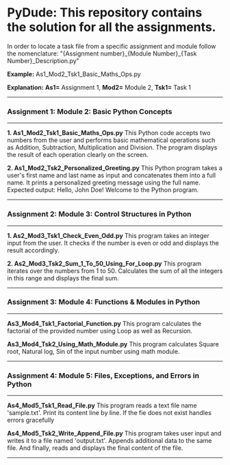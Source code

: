 <h1> PyDude: This repository contains the solution for all the assignments. </h1>
In order to locate a task file from a specific assignment and module follow the nomenclature:
"{Assignment number}_{Module Number}_{Task Number}_Description.py"

**Example:** As1_Mod2_Tsk1_Basic_Maths_Ops.py

**Explanation:**
    **As1=** Assignment 1, 
    **Mod2=** Module 2, 
    **Tsk1=** Task 1
<hr style="width:100%;text-align:left;margin-left:0">
<h3>Assignment 1: Module 2: Basic Python Concepts</h3>
<hr style="width:100%;text-align:left;margin-left:0">

**1.	As1_Mod2_Tsk1_Basic_Maths_Ops.py**
This Python code accepts two numbers from the user and performs basic mathematical operations such as Addition, Subtraction, Multiplication and Division. The program displays the result of each operation clearly on the screen.

**2.	As1_Mod2_Tsk2_Personalized_Greeting.py**
This Python program takes a user's first name and last name as input and concatenates them into a full name. It prints a personalized greeting message using the full name.
Expected output: Hello, John Doe! Welcome to the Python program.

<hr style="width:100%;text-align:left;margin-left:0">
<h3>Assignment 2: Module 3: Control Structures in Python</h3>
<hr style="width:100%;text-align:left;margin-left:0">

**1. As2_Mod3_Tsk1_Check_Even_Odd.py** 
This program takes an integer input from the user. It checks if the number is even or odd and displays the result accordingly.

**2. As2_Mod3_Tsk2_Sum_1_To_50_Using_For_Loop.py** 
This program iterates over the numbers from 1 to 50. Calculates the sum of all the integers in this range and displays the final sum.

<hr style="width:100%;text-align:left;margin-left:0">
<h3>Assignment 3: Module 4: Functions & Modules in Python</h3>
<hr style="width:100%;text-align:left;margin-left:0">

**As3_Mod4_Tsk1_Factorial_Function.py**
This program calculates the factorial of the provided number using Loop as well as Recursion.

**As3_Mod4_Tsk2_Using_Math_Module.py**
This program calculates Square root, Natural log, Sin of the input number using math module.

<hr style="width:100%;text-align:left;margin-left:0">
<h3>Assignment 4: Module 5: Files, Exceptions, and Errors in Python</h3>
<hr style="width:100%;text-align:left;margin-left:0">

**As4_Mod5_Tsk1_Read_File.py**
This program reads a text file name 'sample.txt'. Print its content line by line. If the fie does not exist handles errors gracefully

**As4_Mod5_Tsk2_Write_Append_File.py**
This program takes user input and writes it to a file named 'output.txt'. Appends additional data to the same file. And finally, reads and displays the final content of the file.

<hr style="width:100%;text-align:left;margin-left:0">

